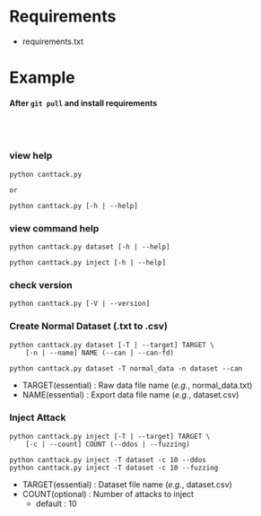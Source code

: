 # Requirements

- requirements.txt

# Example
#### After `git pull` and install requirements

<br/>
<br/>

### view help

```commandline
python canttack.py 

or

python canttack.py [-h | --help]
```

### view command help
```commandline
python canttack.py dataset [-h | --help]

python canttack.py inject [-h | --help]
```

### check version
```commandline
python canttack.py [-V | --version]
```

### Create Normal Dataset (.txt to .csv)

```commandline
python canttack.py dataset [-T | --target] TARGET \
    [-n | --name] NAME (--can | --can-fd)
    
python canttack.py dataset -T normal_data -n dataset --can
```
- TARGET(essential) : Raw data file name (_e.g._, normal_data.txt)
- NAME(essential) : Export data file name (_e.g._, dataset.csv)

### Inject Attack

```commandline
python canttack.py inject [-T | --target] TARGET \
    [-c | --count] COUNT (--ddos | --fuzzing)

python canttack.py inject -T dataset -c 10 --ddos
python canttack.py inject -T dataset -c 10 --fuzzing
```
- TARGET(essential) : Dataset file name (_e.g._, dataset.csv)
- COUNT(optional) : Number of attacks to inject
    - default : 10